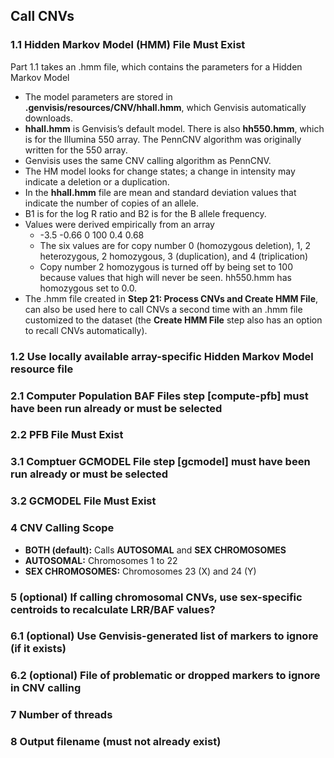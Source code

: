 ## Call CNVs

### 1.1 Hidden Markov Model (HMM) File Must Exist


Part 1.1 takes an .hmm file, which contains the parameters for a Hidden Markov Model
* The model parameters are stored in **.genvisis/resources/CNV/hhall.hmm**, which Genvisis automatically downloads.
* **hhall.hmm** is Genvisis’s default model. There is also **hh550.hmm**, which is for the Illumina 550 array. The PennCNV algorithm was originally written for the 550 array.
* Genvisis uses the same CNV calling algorithm as PennCNV.
* The HM model looks for change states; a change in intensity may indicate a deletion or a duplication.
* In the **hhall.hmm** file are mean and standard deviation values that indicate the number of copies of an allele.
* B1 is for the log R ratio and B2 is for the B allele frequency.
* Values were derived empirically from an array
  * -3.5	-0.66	0	100	0.4	0.68
  * The six values are for copy number 0 (homozygous deletion), 1, 2 heterozygous, 2 homozygous, 3 (duplication), and 4 (triplication)
  * Copy number 2 homozygous is turned off by being set to 100 because values that high will never be seen. hh550.hmm has homozygous set to 0.0.
* The .hmm file created in **Step 21: Process CNVs and Create HMM File**, can also be used here to call CNVs a second time with an .hmm file customized to the dataset (the **Create HMM File** step also has an option to recall CNVs automatically).


### 1.2 Use locally available array-specific Hidden Markov Model resource file

### 2.1 Computer Population BAF Files step [compute-pfb] must have been run already or must be selected

### 2.2 PFB File Must Exist

### 3.1 Comptuer GCMODEL File step [gcmodel] must have been run already or must be selected

### 3.2 GCMODEL File Must Exist

### 4 CNV Calling Scope
* **BOTH (default):** Calls **AUTOSOMAL** and **SEX CHROMOSOMES** 
* **AUTOSOMAL:** Chromosomes 1 to 22
* **SEX CHROMOSOMES:** Chromosomes 23 (X) and 24 (Y)

### 5 (optional) If calling chromosomal CNVs, use sex-specific centroids to recalculate LRR/BAF values?

### 6.1 (optional) Use Genvisis-generated list of markers to ignore (if it exists)

### 6.2 (optional) File of problematic or dropped markers to ignore in CNV calling

### 7 Number of threads

### 8 Output filename (must not already exist)
